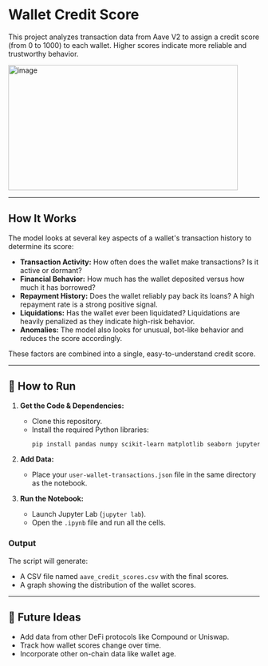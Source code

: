 # Wallet Credit Score

This project analyzes transaction data from Aave V2 to assign a credit score (from 0 to 1000) to each wallet. Higher scores indicate more reliable and trustworthy behavior.

<img width="460" height="251" alt="image" src="https://github.com/user-attachments/assets/6061c967-4dd7-4e60-aa8c-407164faa3ef" />


---

## How It Works

The model looks at several key aspects of a wallet's transaction history to determine its score:

* **Transaction Activity:** How often does the wallet make transactions? Is it active or dormant?
* **Financial Behavior:** How much has the wallet deposited versus how much it has borrowed?
* **Repayment History:** Does the wallet reliably pay back its loans? A high repayment rate is a strong positive signal.
* **Liquidations:** Has the wallet ever been liquidated? Liquidations are heavily penalized as they indicate high-risk behavior.
* **Anomalies:** The model also looks for unusual, bot-like behavior and reduces the score accordingly.

These factors are combined into a single, easy-to-understand credit score.

---

## 🚀 How to Run

1.  **Get the Code & Dependencies:**
    * Clone this repository.
    * Install the required Python libraries:
        ```bash
        pip install pandas numpy scikit-learn matplotlib seaborn jupyterlab
        ```

2.  **Add Data:**
    * Place your `user-wallet-transactions.json` file in the same directory as the notebook.

3.  **Run the Notebook:**
    * Launch Jupyter Lab (`jupyter lab`).
    * Open the `.ipynb` file and run all the cells.

### Output

The script will generate:
* A CSV file named `aave_credit_scores.csv` with the final scores.
* A graph showing the distribution of the wallet scores.

---

## 🔧 Future Ideas

* Add data from other DeFi protocols like Compound or Uniswap.
* Track how wallet scores change over time.
* Incorporate other on-chain data like wallet age.
